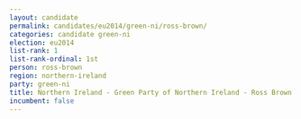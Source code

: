 ```yaml
---
layout: candidate
permalink: candidates/eu2014/green-ni/ross-brown/
categories: candidate green-ni
election: eu2014
list-rank: 1
list-rank-ordinal: 1st
person: ross-brown
region: northern-ireland
party: green-ni
title: Northern Ireland - Green Party of Northern Ireland - Ross Brown
incumbent: false
---
```

